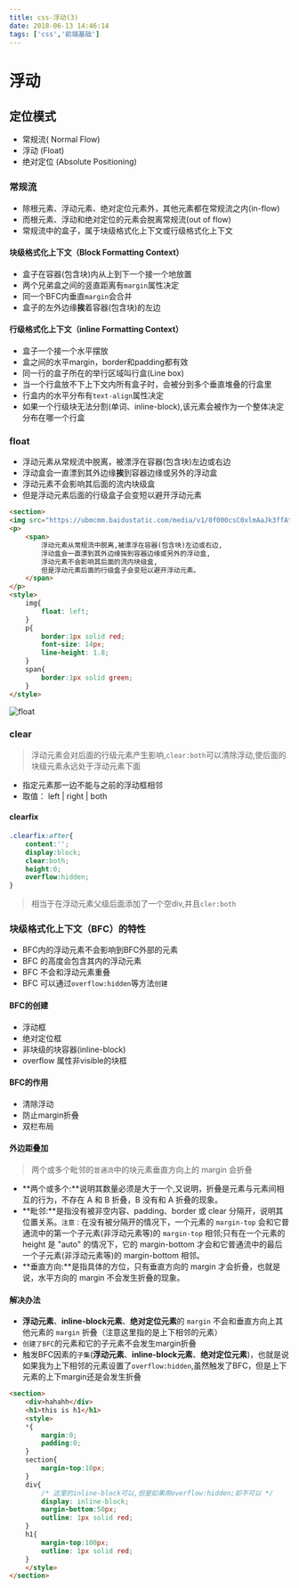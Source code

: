 ```yaml
---
title: css-浮动(3)
date: 2018-06-13 14:46:14
tags: ['css','前端基础']
---
```

# 浮动
## 定位模式
- 常规流( Normal Flow)
- 浮动 (Float)
- 绝对定位 (Absolute Positioning)

### 常规流
- 除根元素、浮动元素、绝对定位元素外，其他元素都在常规流之内(in-flow)
- 而根元素、浮动和绝对定位的元素会脱离常规流(out of flow)
- 常规流中的盒子，属于块级格式化上下文或行级格式化上下文

<!-- more -->
#### 块级格式化上下文（Block Formatting Context）
- 盒子在容器(包含块)内从上到下一个接一个地放置
- 两个兄弟盒之间的竖直距离有`margin`属性决定
- 同一个BFC内垂直`margin`会合并
- 盒子的左外边缘**挨**着容器(包含块)的左边

#### 行级格式化上下文（inline Formatting Context）
- 盒子一个接一个水平摆放
- 盒之间的水平margin，border和padding都有效
- 同一行的盒子所在的举行区域叫行盒(Line box)
- 当一个行盒放不下上下文内所有盒子时，会被分到多个垂直堆叠的行盒里
- 行盒内的水平分布有`text-align`属性决定
- 如果一个行级块无法分割(单词、inline-block),该元素会被作为一个整体决定分布在哪一个行盒

### float
- 浮动元素从常规流中脱离，被漂浮在容器(包含块)左边或右边
- 浮动盒会一直漂到其外边缘**挨**到容器边缘或另外的浮动盒
- 浮动元素不会影响其后面的流内块级盒
- 但是浮动元素后面的行级盒子会变短以避开浮动元素
```html
<section>   
<img src="https://ubmcmm.baidustatic.com/media/v1/0f000csC0xlmAaJk3ffAt0.jpg" alt="house">
<p>
    <span>
        浮动元素从常规流中脱离,被漂浮在容器(包含块)左边或右边,
        浮动盒会一直漂到其外边缘挨到容器边缘或另外的浮动盒,
        浮动元素不会影响其后面的流内块级盒,
        但是浮动元素后面的行级盒子会变短以避开浮动元素。
    </span>
</p>
<style>
    img{
        float: left;
    }
    p{
        border:1px solid red;
        font-size: 14px;
        line-height: 1.8;
    }
    span{
        border:1px solid green;
    }
</style>
```
![float](float.jpg)

### clear
>浮动元素会对后面的行级元素产生影响,`clear:both`可以清除浮动,使后面的块级元素永远处于浮动元素下面

- 指定元素那一边不能与之前的浮动框相邻
- 取值： left | right | both 

#### clearfix
```css
.clearfix:after{
    content:'';
    display:block;
    clear:both;
    height:0;
    overflow:hidden;
}
```
>相当于在浮动元素父级后面添加了一个空div,并且`cler:both`

### 块级格式化上下文（BFC）的特性
- BFC内的浮动元素不会影响到BFC外部的元素
- BFC 的高度会包含其内的浮动元素
- BFC 不会和浮动元素重叠
- BFC 可以通过`overflow:hidden`等方法`创建`

#### BFC的创建
- 浮动框
- 绝对定位框
- 非块级的块容器(inline-block)
- overflow 属性非visible的块框

#### BFC的作用
- 清除浮动
- 防止margin折叠
- 双栏布局

#### 外边距叠加
>两个或多个毗邻的`普通流`中的块元素垂直方向上的 margin 会折叠

- **两个或多个:**说明其数量必须是大于一个,又说明，折叠是元素与元素间相互的行为，不存在 A 和 B 折叠，B 没有和 A 折叠的现象。
- **毗邻:**是指没有被非空内容、padding、border 或 clear 分隔开，说明其位置关系。`注意：`在没有被分隔开的情况下，一个元素的 `margin-top` 会和它普通流中的第一个子元素(非浮动元素等)的 `margin-top` 相邻;只有在一个元素的 height 是 "auto" 的情况下，它的 margin-bottom 才会和它普通流中的最后一个子元素(非浮动元素等)的 margin-bottom 相邻。
- **垂直方向:**是指具体的方位，只有垂直方向的 margin 才会折叠，也就是说，水平方向的 margin 不会发生折叠的现象。

#### 解决办法
- **浮动元素**、**inline-block元素**、**绝对定位元素**的 `margin` 不会和垂直方向上其他元素的 `margin` 折叠（注意这里指的是上下相邻的元素） 
- `创建了BFC`的元素和它的子元素不会发生margin折叠
- 触发BFC因素的`子集`(**浮动元素**、**inline-block元素**、**绝对定位元素**)，也就是说如果我为上下相邻的元素设置了`overflow:hidden`,虽然触发了BFC，但是上下元素的上下margin还是会发生折叠
```html
<section>   
    <div>hahahh</div>
    <h1>this is h1</h1>
    <style>
    *{
        margin:0;
        padding:0;
    }
    section{
        margin-top:10px;
    }
    div{
        /* 这里的inline-block可以,但是如果用overflow:hidden;却不可以 */
        display: inline-block;
        margin-bottom:50px;
        outline: 1px solid red;
    }
    h1{
        margin-top:100px;
        outline: 1px solid red;
    }
    </style>
</section>
```





